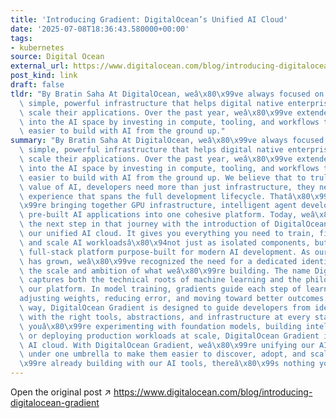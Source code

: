 ```yaml
---
title: 'Introducing Gradient: DigitalOcean’s Unified AI Cloud'
date: '2025-07-08T18:36:43.580000+00:00'
tags:
- kubernetes
source: Digital Ocean
external_url: https://www.digitalocean.com/blog/introducing-digitalocean-gradient
post_kind: link
draft: false
tldr: "By Bratin Saha At DigitalOcean, weâ\x80\x99ve always focused on delivering\
  \ simple, powerful infrastructure that helps digital native enterprises build and\
  \ scale their applications. Over the past year, weâ\x80\x99ve extended that commitment\
  \ into the AI space by investing in compute, tooling, and workflows that make it\
  \ easier to build with AI from the ground up."
summary: "By Bratin Saha At DigitalOcean, weâ\x80\x99ve always focused on delivering\
  \ simple, powerful infrastructure that helps digital native enterprises build and\
  \ scale their applications. Over the past year, weâ\x80\x99ve extended that commitment\
  \ into the AI space by investing in compute, tooling, and workflows that make it\
  \ easier to build with AI from the ground up. We believe that to truly unlock the\
  \ value of AI, developers need more than just infrastructure, they need an integrated\
  \ experience that spans the full development lifecycle. Thatâ\x80\x99s why weâ\x80\
  \x99re bringing together GPU infrastructure, intelligent agent development, and\
  \ pre-built AI applications into one cohesive platform. Today, weâ\x80\x99re taking\
  \ the next step in that journey with the introduction of DigitalOcean Gradient,\
  \ our unified AI cloud. It gives you everything you need to train, fine-tune, deploy,\
  \ and scale AI workloadsâ\x80\x94not just as isolated components, but as a seamless,\
  \ full-stack platform purpose-built for modern AI development. As our AI portfolio\
  \ has grown, weâ\x80\x99ve recognized the need for a dedicated identity that reflects\
  \ the scale and ambition of what weâ\x80\x99re building. The name DigitalOcean Gradient\
  \ captures both the technical roots of machine learning and the philosophy behind\
  \ our platform. In model training, gradients guide each step of learningâ\x80\x94\
  adjusting weights, reducing error, and moving toward better outcomes. In the same\
  \ way, DigitalOcean Gradient is designed to guide developers from idea to production,\
  \ with the right tools, abstractions, and infrastructure at every stage. Whether\
  \ youâ\x80\x99re experimenting with foundation models, building intelligent agents,\
  \ or deploying production workloads at scale, DigitalOcean Gradient is your end-to-end\
  \ AI cloud. With DigitalOcean Gradient, weâ\x80\x99re unifying our AI offerings\
  \ under one umbrella to make them easier to discover, adopt, and scale: If youâ\x80\
  \x99re already building with our AI tools, thereâ\x80\x99s nothing you need to change."
---
```

Open the original post ↗ https://www.digitalocean.com/blog/introducing-digitalocean-gradient
